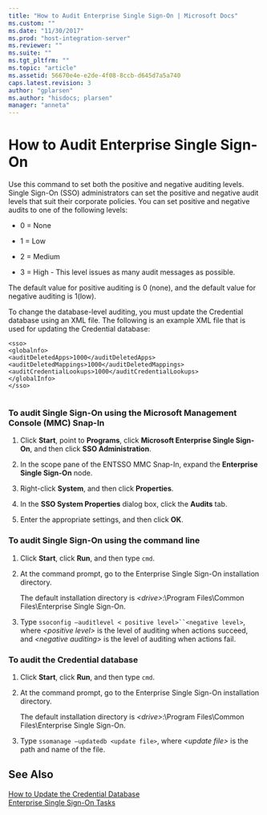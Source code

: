 ```yaml
---
title: "How to Audit Enterprise Single Sign-On | Microsoft Docs"
ms.custom: ""
ms.date: "11/30/2017"
ms.prod: "host-integration-server"
ms.reviewer: ""
ms.suite: ""
ms.tgt_pltfrm: ""
ms.topic: "article"
ms.assetid: 56670e4e-e2de-4f08-8ccb-d645d7a5a740
caps.latest.revision: 3
author: "gplarsen"
ms.author: "hisdocs; plarsen"
manager: "anneta"
---
```

# How to Audit Enterprise Single Sign-On
Use this command to set both the positive and negative auditing levels. Single Sign-On (SSO) administrators can set the positive and negative audit levels that suit their corporate policies. You can set positive and negative audits to one of the following levels:  
  
-   0 = None  
  
-   1 = Low  
  
-   2 = Medium  
  
-   3 = High - This level issues as many audit messages as possible.  
  
 The default value for positive auditing is 0 (none), and the default value for negative auditing is 1(low).  
  
 To change the database-level auditing, you must update the Credential database using an XML file. The following is an example XML file that is used for updating the Credential database:  
  
```  
<sso>  
<globalnfo>  
<auditDeletedApps>1000</auditDeletedApps>  
<auditDeletedMappings>1000</auditDeletedMappings>  
<auditCredentialLookups>1000</auditCredentialLookups>  
</globalInfo>  
</sso>  
  
```  
  
### To audit Single Sign-On using the Microsoft Management Console (MMC) Snap-In  
  
1.  Click **Start**, point to **Programs**, click **Microsoft Enterprise Single Sign-On**, and then click **SSO Administration**.  
  
2.  In the scope pane of the ENTSSO MMC Snap-In, expand the **Enterprise Single Sign-On** node.  
  
3.  Right-click **System**, and then click **Properties**.  
  
4.  In the **SSO System Properties** dialog box, click the **Audits** tab.  
  
5.  Enter the appropriate settings, and then click **OK**.  
  
### To audit Single Sign-On using the command line  
  
1.  Click **Start**, click **Run**, and then type `cmd`.  
  
2.  At the command prompt, go to the Enterprise Single Sign-On installation directory.  
  
     The default installation directory is *\<drive>*:\Program Files\Common Files\Enterprise Single Sign-On.  
  
3.  Type `ssoconfig –auditlevel < positive level>``<negative level>`, where *\<positive level>* is the level of auditing when actions succeed, and *\<negative auditing>* is the level of auditing when actions fail.  
  
### To audit the Credential database  
  
1.  Click **Start**, click **Run**, and then type `cmd`.  
  
2.  At the command prompt, go to the Enterprise Single Sign-On installation directory.  
  
     The default installation directory is *\<drive>*:\Program Files\Common Files\Enterprise Single Sign-On.  
  
3.  Type `ssomanage –updatedb <update file>`, where *\<update file>* is the path and name of the file.  
  
## See Also  
 [How to Update the Credential Database](../esso/how-to-update-the-credential-database.md)   
 [Enterprise Single Sign-On Tasks](../esso/enterprise-single-sign-on-tasks.md)